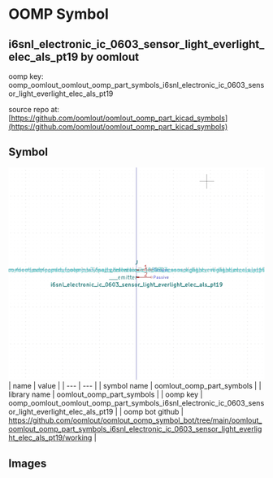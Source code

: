 # OOMP Symbol  
## i6snl_electronic_ic_0603_sensor_light_everlight_elec_als_pt19  by oomlout  
  
oomp key: oomp_oomlout_oomlout_oomp_part_symbols_i6snl_electronic_ic_0603_sensor_light_everlight_elec_als_pt19  
  
source repo at: [https://github.com/oomlout/oomlout_oomp_part_kicad_symbols](https://github.com/oomlout/oomlout_oomp_part_kicad_symbols)  
## Symbol  
  
[![working.png](working_600.png)](working.png)  
| name | value | 
| --- | --- | 
| symbol name | oomlout_oomp_part_symbols | 
| library name | oomlout_oomp_part_symbols | 
| oomp key | oomp_oomlout_oomlout_oomp_part_symbols_i6snl_electronic_ic_0603_sensor_light_everlight_elec_als_pt19 | 
| oomp bot github | https://github.com/oomlout/oomlout_oomp_symbol_bot/tree/main/oomlout_oomlout_oomp_part_symbols_i6snl_electronic_ic_0603_sensor_light_everlight_elec_als_pt19/working | 
## Images  
